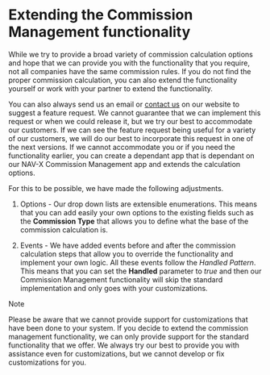 # Extending the Commission Management functionality

While we try to provide a broad variety of commission calculation options and hope that we can provide you with the functionality that you require, not all companies have the same commission rules. If you do not find the proper commission calculation, you can also extend the functionality yourself or work with your partner to extend the functionality.

You can also always send us an email or [contact us](https://docs.nav-x.com/support/) on our website to suggest a feature request. We cannot guarantee that we can implement this request or when we could release it, but we try our best to accommodate our customers. If we can see the feature request being useful for a variety of our customers, we will do our best to incorporate this request in one of the next versions. If we cannot accommodate you or if you need the functionality earlier, you can create a dependant app that is dependant on our NAV-X Commission Management app and extends the calculation options.

For this to be possible, we have made the following adjustments.

1. Options - Our drop down lists are extensible enumerations. This means that you can add easily your own options to the existing fields such as the **Commission Type** that allows you to define what the base of the commission calculation is.

2. Events - We have added events before and after the commission calculation steps that allow you to override the functionality and implement your own logic. All these events follow the *Handled Pattern*. This means that you can set the **Handled** parameter to *true* and then our Commission Management functionality will skip the standard implementation and only goes with your customizations.

> [!NOTE]
> Please be aware that we cannot provide support for customizations that have been done to your system. If you decide to extend the commission management functionality, we can only provide support for the standard functionality that we offer. We always try our best to provide you with assistance even for customizations, but we cannot develop or fix customizations for you.
